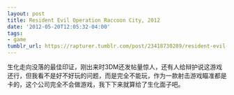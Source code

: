 ```yaml
---
layout: post
title: Resident Evil Operation Raccoon City, 2012
date: '2012-05-20T12:05:32-04:00'
tags:
- game
tumblr_url: https://rapturer.tumblr.com/post/23418730289/resident-evil-operation-raccoon-city-2012
---
```

生化走向没落的最佳印证，刚出来时3DM还发帖量惊人，还有人给辩护说这游戏还行，但我看不是好不好玩的问题，而是完全不能玩，作为一款射击游戏瞄准都是卡的，这个公司完全不会做游戏，我下下来就算给了生化面子吧。

